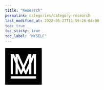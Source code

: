 ```yaml
---
title: "Research"
permalink: categories/category-research
last_modified_at: 2022-05-27T11:59:26-04:00
toc: true
toc_sticky: true
toc_label: "MYSELF"
---
```


![icon](/assets/images/icons/apple-touch-icon-120x120.png)